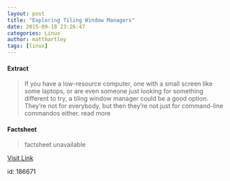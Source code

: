 ```yaml
---
layout: post
title: "Exploring Tiling Window Managers"
date: 2015-09-18 23:26:47
categories: Linux
author: matthartley
tags: [linux]
---
```



#### Extract
> If you have a low-resource computer, one with a small screen like some laptops, or are even someone just looking for something different to try, a tiling window manager could be a good option. They’re not for everybody, but then they’re not just for command-line commandos either.
 read more

#### Factsheet
>factsheet unavailable

[Visit Link](http://www.tuxmachines.org/node/80227)

id:  186671
